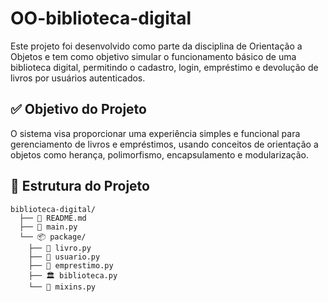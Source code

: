 # OO-biblioteca-digital
  Este projeto foi desenvolvido como parte da disciplina de Orientação a Objetos e tem como objetivo simular o funcionamento básico de uma biblioteca digital, permitindo o cadastro, login, empréstimo e devolução de livros por usuários autenticados.

## ✅ Objetivo do Projeto
  O sistema visa proporcionar uma experiência simples e funcional para gerenciamento de livros e empréstimos, usando conceitos de orientação a objetos como herança, polimorfismo, encapsulamento e modularização.

## 🧱 Estrutura do Projeto
```
biblioteca-digital/
  ├── 📄 README.md
  ├── 🧠 main.py
  └── 📦 package/
    ├── 📘 livro.py
    ├── 👤 usuario.py
    ├── 🔁 emprestimo.py
    ├── 🏛️ biblioteca.py
    └── 🧩 mixins.py
```
